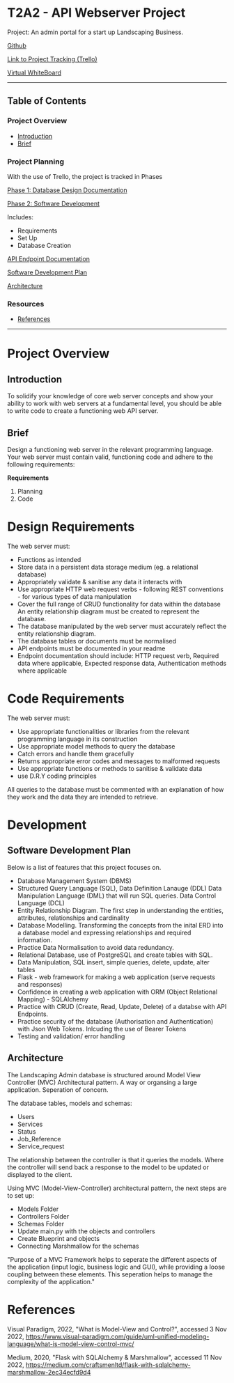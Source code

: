 # T2A2 - API Webserver Project

Project: An admin portal for a start up Landscaping Business.

[Github](https://github.com/KatrinaTom/T2A2)

[Link to Project Tracking (Trello)](https://trello.com/invite/b/06cHHz3x/ATTI6045b9cf1328ade946408c89e0871c76D3A87865/api-web-server-project)

[Virtual WhiteBoard](https://miro.com/app/board/uXjVPVaYOmE=/)
____________________________________

## Table of Contents

### Project Overview 
* [Introduction](#introduction)
* [Brief](#brief)

### Project Planning
With the use of Trello, the project is tracked in Phases

[Phase 1: Database Design Documentation](docs/images/Documentation/Database_Design.md)

[Phase 2: Software Development](/docs/images/Documentation/Developer.md)

Includes:

* Requirements
* Set Up
* Database Creation
  
[API Endpoint Documentation](/docs/images/Documentation/API_Endpoints.md)

[Software Development Plan](#sdp)

[Architecture](#mvc)

### Resources
* [References](#reference)

____________________________________

# Project Overview

## Introduction<a name="introduction"></a>
To solidify your knowledge of core web server concepts and show your ability to work with web servers at a fundamental level, you should be able to write code to create a functioning web API server.

## Brief<a name="brief"></a>
Design a functioning web server in the relevant programming language. Your web server must contain valid, functioning code and adhere to the following requirements:

**Requirements**

1. Planning
2. Code

# Design Requirements

The web server must:

* Functions as intended
* Store data in a persistent data storage medium (eg. a relational database)
* Appropriately validate & sanitise any data it interacts with
* Use appropriate HTTP web request verbs - following REST conventions -  for various types of data manipulation
* Cover the full range of CRUD functionality for data within the database
An entity relationship diagram must be created to represent the database.
* The database manipulated by the web server must accurately reflect the entity relationship diagram.
* The database tables or documents must be normalised
* API endpoints must be documented in your readme
* Endpoint documentation should include: HTTP request verb, Required data where applicable, Expected response data, Authentication methods where applicable

# Code Requirements

The web server must:

* Use appropriate functionalities or libraries from the relevant programming language in its construction
* Use appropriate model methods to query the database
* Catch errors and handle them gracefully
* Returns appropriate error codes and messages to malformed requests
* Use appropriate functions or methods to sanitise & validate data
* use D.R.Y coding principles

All queries to the database must be commented with an explanation of how they work and the data they are intended to retrieve.

# Development

## Software Development Plan<a name="sdp"></a>

Below is a list of features that this project focuses on.

* Database Management System (DBMS)
* Structured Query Language (SQL), Data Definition Lanauge (DDL) Data Manipulation Language (DML) that will run SQL queries. Data Control Language (DCL)
* Entity Relationship Diagram. The first step in understanding the entities, attributes, relationships and cardinality
* Database Modelling. Transforming the concepts from the inital ERD into a database model and expressing relationships and required information.
* Practice Data Normalisation to avoid data redundancy.
* Relational Database, use of PostgreSQL and create tables with SQL.
* Data Manipulation, SQL insert, simple queries, delete, update, alter tables
* Flask - web framework for making a web application (serve requests and responses)
* Confidence in creating a web application with ORM (Object Relational Mapping) - SQLAlchemy
* Practice with CRUD (Create, Read, Update, Delete) of a databse with API Endpoints.
* Practice security of the database (Authorisation and Authentication) with Json Web Tokens. Inlcuding the use of Bearer Tokens
* Testing and validation/ error handling

## Architecture<a name="mvc"></a>

The Landscaping Admin database is structured around Model View Controller (MVC) Architectural pattern. A way or organsing a large application. Seperation of concern.

The database tables, models and schemas:

* Users
* Services
* Status
* Job_Reference
* Service_request

The relationship between the controller is that it queries the models. Where the controller will send back a response to the model to be updated or displayed to the client.

Using MVC (Model-View-Controller) architectural pattern, the next steps are to set up:

* Models Folder
* Controllers Folder
* Schemas Folder
* Update main.py with the objects and controllers
* Create Blueprint and objects
* Connecting Marshmallow for the schemas

"Purpose of a MVC Framework helps to seperate the different aspects of the application (input logic, business logic and GUI), while providing a loose coupling between these elements. This seperation helps to manage the complexity of the application."

# References<a name="reference"></a>

Visual Paradigm, 2022, "What is Model-View and Control?", accessed 3 Nov 2022, <https://www.visual-paradigm.com/guide/uml-unified-modeling-language/what-is-model-view-control-mvc/>

Medium, 2020, "Flask with SQLAlchemy & Marshmallow", accessed 11 Nov 2022, <https://medium.com/craftsmenltd/flask-with-sqlalchemy-marshmallow-2ec34ecfd9d4>



